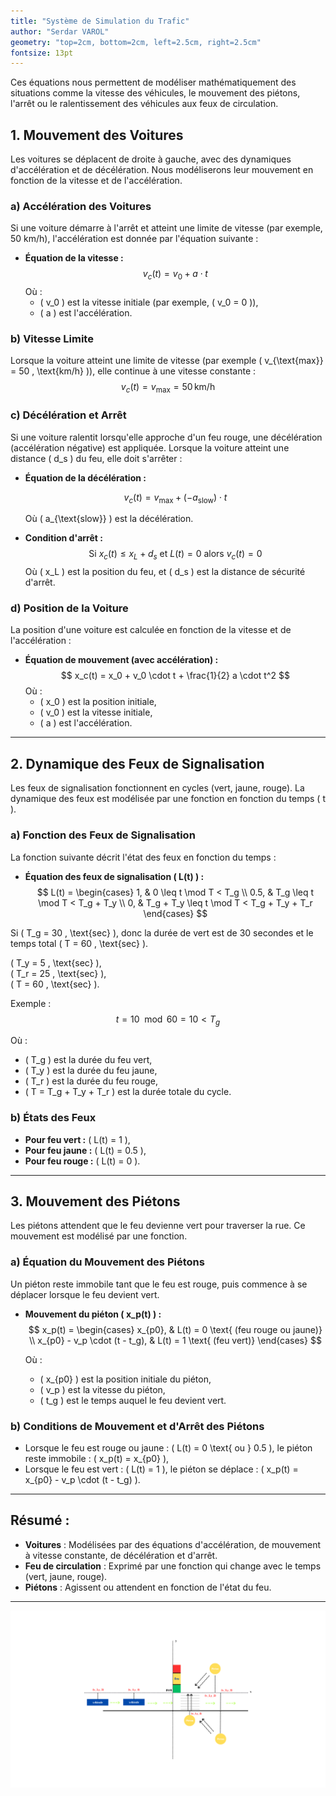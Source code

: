 ```yaml
---
title: "Système de Simulation du Trafic"
author: "Serdar VAROL"
geometry: "top=2cm, bottom=2cm, left=2.5cm, right=2.5cm"
fontsize: 13pt
---
```


Ces équations nous permettent de modéliser mathématiquement des situations comme la vitesse des véhicules, le mouvement des piétons, l'arrêt ou le ralentissement des véhicules aux feux de circulation.


## 1. Mouvement des Voitures

Les voitures se déplacent de droite à gauche, avec des dynamiques d'accélération et de décélération. Nous modéliserons leur mouvement en fonction de la vitesse et de l'accélération.

### a) **Accélération des Voitures**
Si une voiture démarre à l'arrêt et atteint une limite de vitesse (par exemple, 50 km/h), l'accélération est donnée par l'équation suivante :

- **Équation de la vitesse :**
  $$
  v_c(t) = v_0 + a \cdot t
  $$
  Où :
   - \( v_0 \)  est la vitesse initiale (par exemple, \( v_0 = 0 \)),
   - \( a \) est l'accélération.

### b) **Vitesse Limite**
Lorsque la voiture atteint une limite de vitesse (par exemple \( v_{\text{max}} = 50 \, \text{km/h} \)), elle continue à une vitesse constante :
$$
v_c(t) = v_{\text{max}} = 50 \, \text{km/h}
$$

### c) **Décélération et Arrêt**
Si une voiture ralentit lorsqu'elle approche d'un feu rouge, une décélération (accélération négative) est appliquée. Lorsque la voiture atteint une distance \( d_s \) du feu, elle doit s'arrêter :

- **Équation de la décélération :**

  $$
  v_c(t) = v_{\text{max}} + (-a_{\text{slow}}) \cdot t
  $$

  Où \( a_{\text{slow}} \) est la décélération.

- **Condition d'arrêt :**
  $$
  \text{Si } x_c(t) \leq x_L + d_s \text{ et } L(t) = 0 \text{ alors } v_c(t) = 0
  $$
  Où \( x_L \) est la position du feu, et \( d_s \) est la distance de sécurité d'arrêt.

### d) **Position de la Voiture**
La position d'une voiture est calculée en fonction de la vitesse et de l'accélération :

- **Équation de mouvement (avec accélération) :**
  $$
  x_c(t) = x_0 + v_0 \cdot t + \frac{1}{2} a \cdot t^2
  $$
  Où :
   - \( x_0 \) est la position initiale,
   - \( v_0 \) est la vitesse initiale,
   - \( a \) est l'accélération.

---

## 2. Dynamique des Feux de Signalisation

Les feux de signalisation fonctionnent en cycles (vert, jaune, rouge). La dynamique des feux est modélisée par une fonction en fonction du temps \( t \).

### a) **Fonction des Feux de Signalisation**
La fonction suivante décrit l'état des feux en fonction du temps :

- **Équation des feux de signalisation \( L(t) \) :**
  $$
  L(t) =
  \begin{cases}
  1, & 0 \leq t \mod T < T_g \\  
  0.5, & T_g \leq t \mod T < T_g + T_y \\
  0, & T_g + T_y \leq t \mod T < T_g + T_y + T_r
  \end{cases}
  $$

Si \( T_g = 30 \, \text{sec} \), donc la durée de vert est de 30 secondes et le temps total \( T = 60 \, \text{sec} \).

\( T_y = 5 \, \text{sec} \),  
\( T_r = 25 \, \text{sec} \),  
\( T = 60 \, \text{sec} \).

Exemple : 
$$ 
t = 10 \mod 60 = 10 < T_g 
$$

  Où :  
  - \( T_g \) est la durée du feu vert,  
  - \( T_y \) est la durée du feu jaune,  
  - \( T_r \) est la durée du feu rouge,  
  - \( T = T_g + T_y + T_r \) est la durée totale du cycle.

### b) **États des Feux**
- **Pour feu vert :** \( L(t) = 1 \),
- **Pour feu jaune :** \( L(t) = 0.5 \),
- **Pour feu rouge :** \( L(t) = 0 \).

---

## 3. Mouvement des Piétons

Les piétons attendent que le feu devienne vert pour traverser la rue. Ce mouvement est modélisé par une fonction.

### a) **Équation du Mouvement des Piétons**
Un piéton reste immobile tant que le feu est rouge, puis commence à se déplacer lorsque le feu devient vert.

- **Mouvement du piéton \( x_p(t) \) :**
  $$
  x_p(t) =
  \begin{cases}
  x_{p0}, & L(t) = 0 \text{ (feu rouge ou jaune)} \\
  x_{p0} - v_p \cdot (t - t_g), & L(t) = 1 \text{ (feu vert)}
  \end{cases}
  $$

  Où :  
  - \( x_{p0} \) est la position initiale du piéton,  
  - \( v_p \) est la vitesse du piéton,  
  - \( t_g \) est le temps auquel le feu devient vert.

### b) **Conditions de Mouvement et d'Arrêt des Piétons**
- Lorsque le feu est rouge ou jaune : \( L(t) = 0 \text{ ou } 0.5 \), le piéton reste immobile : \( x_p(t) = x_{p0} \),  
- Lorsque le feu est vert : \( L(t) = 1 \), le piéton se déplace : \( x_p(t) = x_{p0} - v_p \cdot (t - t_g) \).

---

## Résumé :

- **Voitures** : Modélisées par des équations d'accélération, de mouvement à vitesse constante, de décélération et d'arrêt.  
- **Feu de circulation** : Exprimé par une fonction qui change avec le temps (vert, jaune, rouge).  
- **Piétons** : Agissent ou attendent en fonction de l'état du feu.

---


![conception](veic.png)



